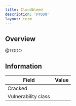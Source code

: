 ```yaml
---
title: Cloudbleed
description: '@TODO'
layout: term
---
```


## Overview

@TODO

## Information

| Field               | Value |
|---------------------|-------|
| Cracked             |       |
| Vulnerability class |       |

[Cloudbleed]: https://en.wikipedia.org/wiki/Cloudbleed
